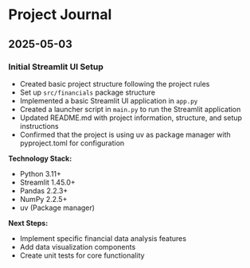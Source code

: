 # Project Journal

## 2025-05-03

### Initial Streamlit UI Setup

- Created basic project structure following the project rules
- Set up `src/financials` package structure
- Implemented a basic Streamlit UI application in `app.py`
- Created a launcher script in `main.py` to run the Streamlit application
- Updated README.md with project information, structure, and setup instructions
- Confirmed that the project is using uv as package manager with pyproject.toml for configuration

**Technology Stack:**
- Python 3.11+
- Streamlit 1.45.0+
- Pandas 2.2.3+
- NumPy 2.2.5+
- uv (Package manager)

**Next Steps:**
- Implement specific financial data analysis features
- Add data visualization components
- Create unit tests for core functionality